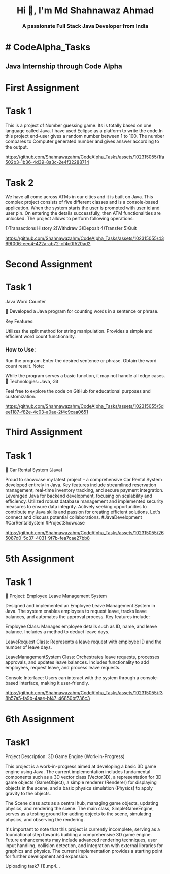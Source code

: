 
<h1 align="center">Hi 👋, I'm Md Shahnawaz Ahmad</h1>
<h3 align="center">A passionate Full Stack Java Developer from India</h3>


<h1> # CodeAlpha_Tasks </h1>
<h2>Java Internship through Code Alpha </h2>
<h1>First Assignment</h1>
<h1>Task 1</h1>
<spam>
  This is a project of Number guessing game. Its is totally based on one language called Java.
  I have used Eclipse as a platform to write the code.In this project end-user gives a random 
  number between 1 to 100, The number compares to Computer generated number and gives answer 
  according to the output.
</spam>



https://github.com/Shahnawazahm/CodeAlpha_Tasks/assets/102315055/1fa502b3-1b36-4d39-8a3c-2e4f32288714


<h1>Task 2</h1>
<spam>
  We have all come across ATMs in our cities and it is built on Java. This complex project consists of five different classes and is a console-based application. When the system starts the user is prompted with 
 user id and user pin. On entering the details successfully, then ATM functionalities are unlocked. The project allows to perform following operations:

1)Transactions History 2)Withdraw 3)Deposit 4)Transfer 5)Quit
</spam>



https://github.com/Shahnawazahm/CodeAlpha_Tasks/assets/102315055/4369f006-eec4-422a-ab72-cf4c0f520ad2

<h1>Second Assignment</h1>
<h1>Task 1</h1>
<spam>
  Java Word Counter

🚀 Developed a Java program for counting words in a sentence or phrase.

Key Features:

Utilizes the split method for string manipulation.
Provides a simple and efficient word count functionality.<br>
<h3>How to Use: </h3>

Run the program.
Enter the desired sentence or phrase.
Obtain the word count result.
Note:

While the program serves a basic function, it may not handle all edge cases.
🔧 Technologies: Java, Git

Feel free to explore the code on GitHub for educational purposes and customization.
</spam>
  




https://github.com/Shahnawazahm/CodeAlpha_Tasks/assets/102315055/5dee1187-f82e-4c03-a0ae-2f4c9caa0651



<h1>Third Assignment</h1>
<h1>Task 1</h1>
<spam>
🚗 Car Rental System (Java)

Proud to showcase my latest project – a comprehensive Car Rental System developed entirely in Java.
Key features include streamlined reservation management, real-time inventory tracking, and secure payment integration.
Leveraged Java for backend development, focusing on scalability and efficiency.
Utilized robust database management and implemented security measures to ensure data integrity.
Actively seeking opportunities to contribute my Java skills and passion for creating efficient solutions.
Let's connect and discuss potential collaborations.
#JavaDevelopment #CarRentalSystem #ProjectShowcase
</spam>



https://github.com/Shahnawazahm/CodeAlpha_Tasks/assets/102315055/265087d0-5c37-4031-9f7b-fea7cae27bb8


<h1> 5th Assignment</h1>
<h1>Task 1</h1>
<spam>
🚀 Project: Employee Leave Management System

Designed and implemented an Employee Leave Management System in Java. The system enables employees to request leave, tracks leave balances, and automates the approval process. Key features include:

Employee Class: Manages employee details such as ID, name, and leave balance. Includes a method to deduct leave days.

LeaveRequest Class: Represents a leave request with employee ID and the number of leave days.

LeaveManagementSystem Class: Orchestrates leave requests, processes approvals, and updates leave balances. Includes functionality to add employees, request leave, and process leave requests.

Console Interface: Users can interact with the system through a console-based interface, making it user-friendly.
</spam>




https://github.com/Shahnawazahm/CodeAlpha_Tasks/assets/102315055/f38b57a5-fa9b-4aae-bf47-46850bf736c3



<h1>6th Assignment</h1>
<h1>Task1</h1>
<spam>

  Project Description: 3D Game Engine (Work-in-Progress)

This project is a work-in-progress aimed at developing a basic 3D game engine using Java. The current implementation includes fundamental components such as a 3D vector class (Vector3D), a representation for 3D game objects (GameObject), a simple renderer (Renderer) for displaying objects in the scene, and a basic physics simulation (Physics) to apply gravity to the objects.

The Scene class acts as a central hub, managing game objects, updating physics, and rendering the scene. The main class, SimpleGameEngine, serves as a testing ground for adding objects to the scene, simulating physics, and observing the rendering.

It's important to note that this project is currently incomplete, serving as a foundational step towards building a comprehensive 3D game engine. Future enhancements may include advanced rendering techniques, user input handling, collision detection, and integration with external libraries for graphics and physics. The current implementation provides a starting point for further development and expansion.
</spam>




Uploading task7 (1).mp4…



